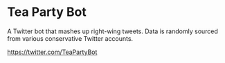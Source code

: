 # Tea Party Bot

A Twitter bot that mashes up right-wing tweets. Data is randomly sourced from various conservative Twitter accounts.

https://twitter.com/TeaPartyBot